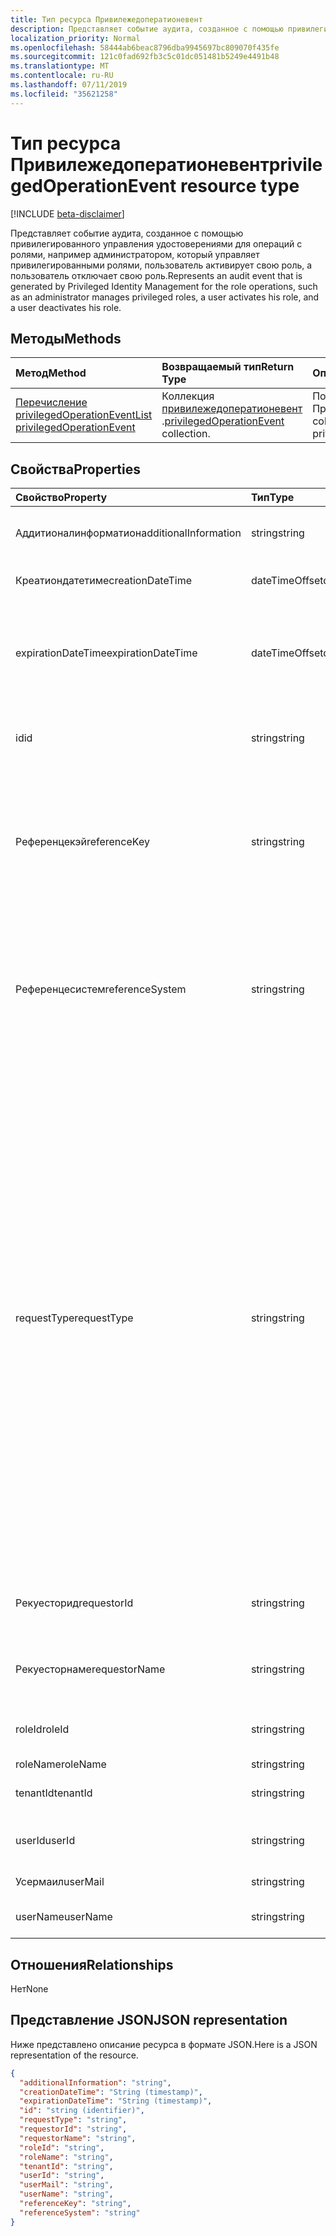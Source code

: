 ```yaml
---
title: Тип ресурса Привилежедоператионевент
description: Представляет событие аудита, созданное с помощью привилегированного управления удостоверениями для операций с ролями, например администратором, который управляет привилегированными ролями, пользователь активирует свою роль, а пользователь отключает свою роль.
localization_priority: Normal
ms.openlocfilehash: 58444ab6beac8796dba9945697bc809070f435fe
ms.sourcegitcommit: 121c0fad692fb3c5c01dc051481b5249e4491b48
ms.translationtype: MT
ms.contentlocale: ru-RU
ms.lasthandoff: 07/11/2019
ms.locfileid: "35621258"
---
```

# <a name="privilegedoperationevent-resource-type"></a><span data-ttu-id="31fe5-103">Тип ресурса Привилежедоператионевент</span><span class="sxs-lookup"><span data-stu-id="31fe5-103">privilegedOperationEvent resource type</span></span>

[!INCLUDE [beta-disclaimer](../../includes/beta-disclaimer.md)]

<span data-ttu-id="31fe5-104">Представляет событие аудита, созданное с помощью привилегированного управления удостоверениями для операций с ролями, например администратором, который управляет привилегированными ролями, пользователь активирует свою роль, а пользователь отключает свою роль.</span><span class="sxs-lookup"><span data-stu-id="31fe5-104">Represents an audit event that is generated by Privileged Identity Management for the role operations, such as an administrator manages privileged roles, a user activates his role, and a user deactivates his role.</span></span>


## <a name="methods"></a><span data-ttu-id="31fe5-105">Методы</span><span class="sxs-lookup"><span data-stu-id="31fe5-105">Methods</span></span>

| <span data-ttu-id="31fe5-106">Метод</span><span class="sxs-lookup"><span data-stu-id="31fe5-106">Method</span></span>           | <span data-ttu-id="31fe5-107">Возвращаемый тип</span><span class="sxs-lookup"><span data-stu-id="31fe5-107">Return Type</span></span>    |<span data-ttu-id="31fe5-108">Описание</span><span class="sxs-lookup"><span data-stu-id="31fe5-108">Description</span></span>|
|:---------------|:--------|:----------|
|[<span data-ttu-id="31fe5-109">Перечисление privilegedOperationEvent</span><span class="sxs-lookup"><span data-stu-id="31fe5-109">List privilegedOperationEvent</span></span>](../api/privilegedoperationevent-list.md) | <span data-ttu-id="31fe5-110">Коллекция [привилежедоператионевент](privilegedoperationevent.md) .</span><span class="sxs-lookup"><span data-stu-id="31fe5-110">[privilegedOperationEvent](privilegedoperationevent.md) collection.</span></span> |<span data-ttu-id="31fe5-111">Получение коллекции объектов Привилежедоператионевент.</span><span class="sxs-lookup"><span data-stu-id="31fe5-111">Get collection of privilegedOperationEvent objects.</span></span>|

## <a name="properties"></a><span data-ttu-id="31fe5-112">Свойства</span><span class="sxs-lookup"><span data-stu-id="31fe5-112">Properties</span></span>
| <span data-ttu-id="31fe5-113">Свойство</span><span class="sxs-lookup"><span data-stu-id="31fe5-113">Property</span></span>     | <span data-ttu-id="31fe5-114">Тип</span><span class="sxs-lookup"><span data-stu-id="31fe5-114">Type</span></span>   |<span data-ttu-id="31fe5-115">Описание</span><span class="sxs-lookup"><span data-stu-id="31fe5-115">Description</span></span>|
|:---------------|:--------|:----------|
|<span data-ttu-id="31fe5-116">Аддитионалинформатион</span><span class="sxs-lookup"><span data-stu-id="31fe5-116">additionalInformation</span></span>|<span data-ttu-id="31fe5-117">string</span><span class="sxs-lookup"><span data-stu-id="31fe5-117">string</span></span>|<span data-ttu-id="31fe5-118">Подробные сведения о событии, читаемые человеком.</span><span class="sxs-lookup"><span data-stu-id="31fe5-118">Detailed human readable information for the event.</span></span>|
|<span data-ttu-id="31fe5-119">Креатиондатетиме</span><span class="sxs-lookup"><span data-stu-id="31fe5-119">creationDateTime</span></span>|<span data-ttu-id="31fe5-120">dateTimeOffset</span><span class="sxs-lookup"><span data-stu-id="31fe5-120">dateTimeOffset</span></span>|<span data-ttu-id="31fe5-121">Указывает время создания события.</span><span class="sxs-lookup"><span data-stu-id="31fe5-121">Indicates the time when the event is created.</span></span>|
|<span data-ttu-id="31fe5-122">expirationDateTime</span><span class="sxs-lookup"><span data-stu-id="31fe5-122">expirationDateTime</span></span>|<span data-ttu-id="31fe5-123">dateTimeOffset</span><span class="sxs-lookup"><span data-stu-id="31fe5-123">dateTimeOffset</span></span>|<span data-ttu-id="31fe5-124">Используется, только если значение requestType — "Activate", и оно указывает срок действия для активации роли.</span><span class="sxs-lookup"><span data-stu-id="31fe5-124">This is only used when the requestType is "Activate", and it indicates the expiration time for the role activation.</span></span>|
|<span data-ttu-id="31fe5-125">id</span><span class="sxs-lookup"><span data-stu-id="31fe5-125">id</span></span>|<span data-ttu-id="31fe5-126">string</span><span class="sxs-lookup"><span data-stu-id="31fe5-126">string</span></span>|<span data-ttu-id="31fe5-127">Уникальный идентификатор для Привилежедоператионевент.</span><span class="sxs-lookup"><span data-stu-id="31fe5-127">The unique identifier for privilegedOperationEvent.</span></span> <span data-ttu-id="31fe5-128">Только для чтения.</span><span class="sxs-lookup"><span data-stu-id="31fe5-128">Read-only.</span></span>|
|<span data-ttu-id="31fe5-129">Референцекэй</span><span class="sxs-lookup"><span data-stu-id="31fe5-129">referenceKey</span></span>|<span data-ttu-id="31fe5-130">string</span><span class="sxs-lookup"><span data-stu-id="31fe5-130">string</span></span>|<span data-ttu-id="31fe5-131">Номер билета инцидента или запроса во время активации роли.</span><span class="sxs-lookup"><span data-stu-id="31fe5-131">Incident/Request ticket number during role activation.</span></span> <span data-ttu-id="31fe5-132">Значение отображается только в том случае, если номер билета предоставляется во время активации роли.</span><span class="sxs-lookup"><span data-stu-id="31fe5-132">The value is presented only if the ticket number is provided during role activation.</span></span>|
|<span data-ttu-id="31fe5-133">Референцесистем</span><span class="sxs-lookup"><span data-stu-id="31fe5-133">referenceSystem</span></span>|<span data-ttu-id="31fe5-134">string</span><span class="sxs-lookup"><span data-stu-id="31fe5-134">string</span></span>|<span data-ttu-id="31fe5-135">Система билетов на инциденты и запросы, предоставляемая при активации Толе.</span><span class="sxs-lookup"><span data-stu-id="31fe5-135">Incident/Request ticketing system provided during tole activation.</span></span> <span data-ttu-id="31fe5-136">Значение отображается только в том случае, если система билетов предоставляется во время активации роли.</span><span class="sxs-lookup"><span data-stu-id="31fe5-136">The value is presented only if the ticket system is provided during role activation.</span></span>|
|<span data-ttu-id="31fe5-137">requestType</span><span class="sxs-lookup"><span data-stu-id="31fe5-137">requestType</span></span>|<span data-ttu-id="31fe5-138">string</span><span class="sxs-lookup"><span data-stu-id="31fe5-138">string</span></span>|<span data-ttu-id="31fe5-139">Тип операции запроса.</span><span class="sxs-lookup"><span data-stu-id="31fe5-139">The request operation type.</span></span> <span data-ttu-id="31fe5-140">Значение requestType может принимать следующие значения ```Assign``` : (назначение ```Activate``` ролей), (активация ролей) ```Unassign``` , (удаление назначения роли) ```Deactivate``` , ( ```ScanAlersNow``` отключение уведомлений ```DismissAlert``` системы безопасности), (отклонить оповещение системы безопасности) ( ```FixAlertItem``` исправить безопасность) (исправить безопасность предупреждение об ошибке ```AccessReview_Review``` ), (обзор проверки доступа) ```AccessReview_Create``` , (создание проверки доступа), ```AccessReview_Update``` (обновление проверки доступа) и ```AccessReview_Delete``` (удаление проверки доступа).</span><span class="sxs-lookup"><span data-stu-id="31fe5-140">The requestType value can be: ```Assign``` (role assignment), ```Activate``` (role activation), ```Unassign``` (remove role assignment), ```Deactivate``` (role deactivation), ```ScanAlersNow``` (scan security alerts), ```DismissAlert``` (dismiss security alert), ```FixAlertItem``` (fix a security alert issue), ```AccessReview_Review``` (review an Access Review), ```AccessReview_Create``` (create an Access Review), ```AccessReview_Update``` (update an Access Review), and ```AccessReview_Delete``` (delete an Access Review).</span></span>|
|<span data-ttu-id="31fe5-141">Рекуесторид</span><span class="sxs-lookup"><span data-stu-id="31fe5-141">requestorId</span></span>|<span data-ttu-id="31fe5-142">string</span><span class="sxs-lookup"><span data-stu-id="31fe5-142">string</span></span>|<span data-ttu-id="31fe5-143">Идентификатор пользователя запрашивающего, который инициирует операцию.</span><span class="sxs-lookup"><span data-stu-id="31fe5-143">The user id of the requestor who initiates the operation.</span></span>|
|<span data-ttu-id="31fe5-144">Рекуесторнаме</span><span class="sxs-lookup"><span data-stu-id="31fe5-144">requestorName</span></span>|<span data-ttu-id="31fe5-145">string</span><span class="sxs-lookup"><span data-stu-id="31fe5-145">string</span></span>|<span data-ttu-id="31fe5-146">Имя пользователя запрашивающего, который инициирует операцию.</span><span class="sxs-lookup"><span data-stu-id="31fe5-146">The user name of the requestor who initiates the operation.</span></span>|
|<span data-ttu-id="31fe5-147">roleId</span><span class="sxs-lookup"><span data-stu-id="31fe5-147">roleId</span></span>|<span data-ttu-id="31fe5-148">string</span><span class="sxs-lookup"><span data-stu-id="31fe5-148">string</span></span>|<span data-ttu-id="31fe5-149">Идентификатор роли, связанной с операцией.</span><span class="sxs-lookup"><span data-stu-id="31fe5-149">The id of the role that is associated with the operation.</span></span>|
|<span data-ttu-id="31fe5-150">roleName</span><span class="sxs-lookup"><span data-stu-id="31fe5-150">roleName</span></span>|<span data-ttu-id="31fe5-151">string</span><span class="sxs-lookup"><span data-stu-id="31fe5-151">string</span></span>|<span data-ttu-id="31fe5-152">Имя роли.</span><span class="sxs-lookup"><span data-stu-id="31fe5-152">The name of the role.</span></span>|
|<span data-ttu-id="31fe5-153">tenantId</span><span class="sxs-lookup"><span data-stu-id="31fe5-153">tenantId</span></span>|<span data-ttu-id="31fe5-154">string</span><span class="sxs-lookup"><span data-stu-id="31fe5-154">string</span></span>|<span data-ttu-id="31fe5-155">Идентификатор клиента (организации).</span><span class="sxs-lookup"><span data-stu-id="31fe5-155">The tenant (organization) id.</span></span>|
|<span data-ttu-id="31fe5-156">userId</span><span class="sxs-lookup"><span data-stu-id="31fe5-156">userId</span></span>|<span data-ttu-id="31fe5-157">string</span><span class="sxs-lookup"><span data-stu-id="31fe5-157">string</span></span>|<span data-ttu-id="31fe5-158">Идентификатор пользователя, связанного с операцией.</span><span class="sxs-lookup"><span data-stu-id="31fe5-158">The id of the user that is associated with the operation.</span></span>|
|<span data-ttu-id="31fe5-159">Усермаил</span><span class="sxs-lookup"><span data-stu-id="31fe5-159">userMail</span></span>|<span data-ttu-id="31fe5-160">string</span><span class="sxs-lookup"><span data-stu-id="31fe5-160">string</span></span>|<span data-ttu-id="31fe5-161">Адрес электронной почты пользователя.</span><span class="sxs-lookup"><span data-stu-id="31fe5-161">The user's email.</span></span>|
|<span data-ttu-id="31fe5-162">userName</span><span class="sxs-lookup"><span data-stu-id="31fe5-162">userName</span></span>|<span data-ttu-id="31fe5-163">string</span><span class="sxs-lookup"><span data-stu-id="31fe5-163">string</span></span>|<span data-ttu-id="31fe5-164">Отображаемое имя пользователя.</span><span class="sxs-lookup"><span data-stu-id="31fe5-164">The user's display name.</span></span>|

## <a name="relationships"></a><span data-ttu-id="31fe5-165">Отношения</span><span class="sxs-lookup"><span data-stu-id="31fe5-165">Relationships</span></span>
<span data-ttu-id="31fe5-166">Нет</span><span class="sxs-lookup"><span data-stu-id="31fe5-166">None</span></span>


## <a name="json-representation"></a><span data-ttu-id="31fe5-167">Представление JSON</span><span class="sxs-lookup"><span data-stu-id="31fe5-167">JSON representation</span></span>

<span data-ttu-id="31fe5-168">Ниже представлено описание ресурса в формате JSON.</span><span class="sxs-lookup"><span data-stu-id="31fe5-168">Here is a JSON representation of the resource.</span></span>

<!-- {
  "blockType": "resource",
  "optionalProperties": [

  ],
  "@odata.type": "microsoft.graph.privilegedOperationEvent"
}-->

```json
{
  "additionalInformation": "string",
  "creationDateTime": "String (timestamp)",
  "expirationDateTime": "String (timestamp)",
  "id": "string (identifier)",
  "requestType": "string",
  "requestorId": "string",
  "requestorName": "string",
  "roleId": "string",
  "roleName": "string",
  "tenantId": "string",
  "userId": "string",
  "userMail": "string",
  "userName": "string",
  "referenceKey": "string",
  "referenceSystem": "string"
}

```

<!-- uuid: 8fcb5dbc-d5aa-4681-8e31-b001d5168d79
2015-10-25 14:57:30 UTC -->
<!--
{
  "type": "#page.annotation",
  "description": "privilegedOperationEvent resource",
  "keywords": "",
  "section": "documentation",
  "tocPath": "",
  "suppressions": []
}
-->
